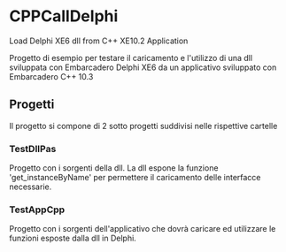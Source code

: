# CPPCallDelphi
Load Delphi XE6 dll from C++ XE10.2 Application

Progetto di esempio per testare il caricamento e l'utilizzo di una dll sviluppata con Embarcadero Delphi XE6 da un applicativo sviluppato con Embarcadero C++ 10.3

## Progetti
Il progetto si compone di 2 sotto progetti suddivisi nelle rispettive cartelle

### TestDllPas
Progetto con i sorgenti della dll.
La dll espone la funzione 'get_instanceByName' per permettere il caricamento delle interfacce necessarie.

### TestAppCpp
Progetto con i sorgenti dell'applicativo che dovrà caricare ed utilizzare le funzioni esposte dalla dll in Delphi.


